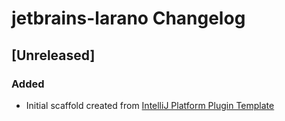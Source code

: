 <!-- Keep a Changelog guide -> https://keepachangelog.com -->

# jetbrains-larano Changelog

## [Unreleased]
### Added
- Initial scaffold created from [IntelliJ Platform Plugin Template](https://github.com/JetBrains/intellij-platform-plugin-template)
